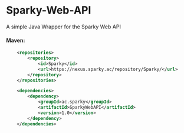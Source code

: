 # Sparky-Web-API
A simple Java Wrapper for the Sparky Web API
#### Maven:
```xml
    <repositories>
        <repository>
            <id>Sparky</id>
            <url>https://nexus.sparky.ac/repository/Sparky/</url>
        </repository>
    </repositories>

    <dependencies>
        <dependency>
            <groupId>ac.sparky</groupId>
            <artifactId>SparkyWebAPI</artifactId>
            <version>1.0</version>
        </dependency>
    </dependencies>
```
